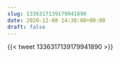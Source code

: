 ```yaml
---
slug: 1336317139179941890
date: 2020-12-08 14:30:08+00:00
draft: false
---
```


{{< tweet 1336317139179941890 >}}
